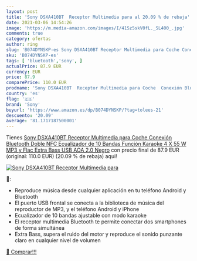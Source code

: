```yaml
---
layout: post
title: 'Sony DSXA410BT  Receptor Multimedia para al 20.09 % de rebaja'
date: 2021-03-06 14:54:26
image: 'https://m.media-amazon.com/images/I/41Sz5skV0fL._SL400_.jpg'
comments: true
category: ofertas
author: ring
slug: 'B074DYNSKP-es Sony DSXA410BT Receptor Multimedia para Coche Conexión...'
sku: 'B074DYNSKP-es'
tags: [ 'bluetooth','sony', ]
actualPrice: 87.9 EUR
currency: EUR
price: 87.9
comparePrice: 110.0 EUR
prodname: 'Sony DSXA410BT  Receptor Multimedia para Coche  Conexión Bluetooth Doble  NFC  Ecualizador de 10 Bandas  Función Karaoke  4 X 55 W  MP3 y Flac  Extra Bass  USB  AOA 2.0   Negro'
country: 'es'
flag: '🇪🇸'
brand: 'Sony'
buyurl: 'https://www.amazon.es/dp/B074DYNSKP/?tag=tolees-21'
descuento: '20.09'
average: '81.1717187500001'
---
```


Tienes [Sony DSXA410BT  Receptor Multimedia para Coche  Conexión Bluetooth Doble  NFC  Ecualizador de 10 Bandas  Función Karaoke  4 X 55 W  MP3 y Flac  Extra Bass  USB  AOA 2.0   Negro](https://www.amazon.es/dp/B074DYNSKP/?tag=tolees-21) con precio final de  87.9 EUR (original: 110.0 EUR) (20.09 %  de rebaja) aqui!

[![Sony DSXA410BT  Receptor Multimedia para](https://m.media-amazon.com/images/I/41Sz5skV0fL._SL400_.jpg)](https://www.amazon.es/dp/B074DYNSKP/?tag=tolees-21)

🔎:

- Reproduce música desde cualquier aplicación en tu teléfono Android y Bluetooth
- El puerto USB frontal se conecta a la biblioteca de música del reproductor de MP3, y el teléfono Android y iPhone
- Ecualizador de 10 bandas ajustable con modo karaoke
- El receptor multimedia Bluetooth te permite conectar dos smartphones de forma simultánea
- Extra Bass, supera el ruido del motor y reproduce el sonido punzante claro en cualquier nivel de volumen

[🛒 Comprar!!!](https://www.amazon.es/dp/B074DYNSKP/?tag=tolees-21)
